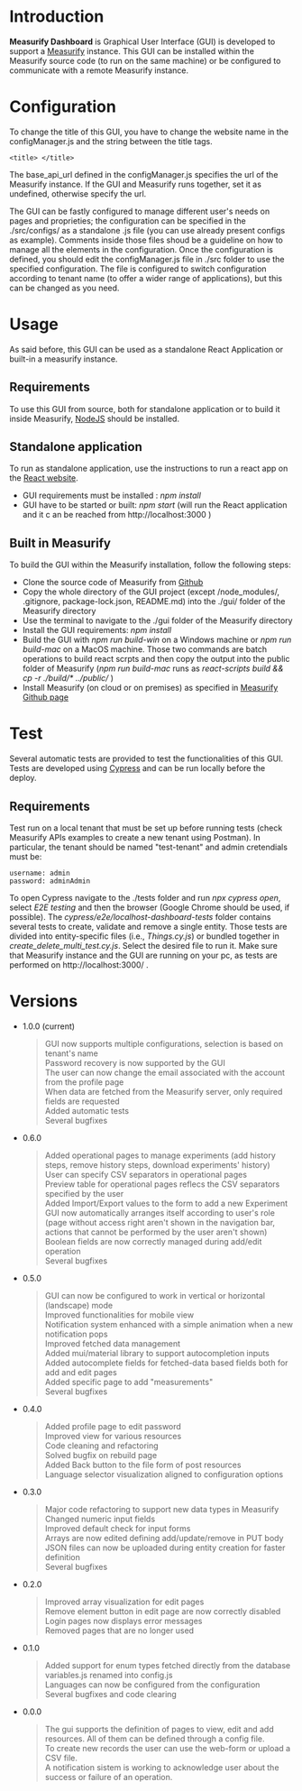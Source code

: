 # Introduction

**Measurify Dashboard** is Graphical User Interface (GUI) is developed to support a [Measurify](https://measurify.org/) instance. This GUI can be installed within the Measurify source code (to run on the same machine) or be configured to communicate with a remote Measurify instance.

# Configuration

To change the title of this GUI, you have to change the website name in the configManager.js and the string between the title tags.

    <title> </title>

The base_api_url defined in the configManager.js specifies the url of the Measurify instance. If the GUI and Measurify runs together, set it as undefined, otherwise specify the url.

The GUI can be fastly configured to manage different user's needs on pages and proprieties; the configuration can be specified in the ./src/configs/ as a standalone .js file (you can use already present configs as example). Comments inside those files shoud be a guideline on how to manage all the elements in the configuration.
Once the configuration is defined, you should edit the configManager.js file in ./src folder to use the specified configuration. The file is configured to switch configuration according to tenant name (to offer a wider range of applications), but this can be changed as you need.

# Usage

As said before, this GUI can be used as a standalone React Application or built-in a measurify instance.

## Requirements

To use this GUI from source, both for standalone application or to build it inside Measurify, [NodeJS](https://nodejs.org/) should be installed.

## Standalone application

To run as standalone application, use the instructions to run a react app on the [React website](https://reactjs.org).

- GUI requirements must be installed : _npm install_
- GUI have to be started or built: _npm start_ (will run the React application and it c an be reached from http://localhost:3000 )

## Built in Measurify

To build the GUI within the Measurify installation, follow the following steps:

- Clone the source code of Measurify from [Github](https://github.com/measurify/server/)
- Copy the whole directory of the GUI project (except /node_modules/, .gitignore, package-lock.json, README.md) into the ./gui/ folder of the Measurify directory
- Use the terminal to navigate to the ./gui folder of the Measurify directory
- Install the GUI requirements: _npm install_
- Build the GUI with _npm run build-win_ on a Windows machine or _npm run build-mac_ on a MacOS machine. Those two commands are batch operations to build react scrpts and then copy the output into the public folder of Measurify (_npm run build-mac_ runs as _react-scripts build && cp -r ./build/\* ../public/_ )
- Install Measurify (on cloud or on premises) as specified in [Measurify Github page](https://github.com/measurify/server/)

# Test

Several automatic tests are provided to test the functionalities of this GUI. Tests are developed using [Cypress](https://docs.cypress.io/) and can be run locally before the deploy.

## Requirements

Test run on a local tenant that must be set up before running tests (check Measurify APIs examples to create a new tenant using Postman). In particular, the tenant should be named "test-tenant" and admin cretendials must be:

    username: admin
    password: adminAdmin

To open Cypress navigate to the ./tests folder and run _npx cypress open_, select _E2E testing_ and then the browser (Google Chrome should be used, if possible).
The _cypress/e2e/localhost-dashboard-tests_ folder contains several tests to create, validate and remove a single entity. Those tests are divided into entity-specific files (i.e., _Things.cy.js_) or bundled together in _create_delete_multi_test.cy.js_.
Select the desired file to run it. Make sure that Measurify instance and the GUI are running on your pc, as tests are performed on http://localhost:3000/ .

# Versions

- 1.0.0 (current)

  > GUI now supports multiple configurations, selection is based on tenant's name\
  > Password recovery is now supported by the GUI\
  > The user can now change the email associated with the account from the profile page\
  > When data are fetched from the Measurify server, only required fields are requested\
  > Added automatic tests\
  > Several bugfixes

- 0.6.0

  > Added operational pages to manage experiments (add history steps, remove history steps, download experiments' history)\
  > User can specify CSV separators in operational pages\
  > Preview table for operational pages reflecs the CSV separators specified by the user\
  > Added Import/Export values to the form to add a new Experiment\
  > GUI now automatically arranges itself according to user's role (page without access right aren't shown in the navigation bar, actions that cannot be performed by the user aren't shown)\
  > Boolean fields are now correctly managed during add/edit operation\
  > Several bugfixes

- 0.5.0

  > GUI can now be configured to work in vertical or horizontal (landscape) mode\
  >  Improved functionalities for mobile view\
  >  Notification system enhanced with a simple animation when a new notification pops\
  >  Improved fetched data management\
  >  Added mui/material library to support autocompletion inputs\
  >  Added autocomplete fields for fetched-data based fields both for add and edit pages\
  >  Added specific page to add "measurements"\
  >  Several bugfixes

- 0.4.0

  > Added profile page to edit password \
  >  Improved view for various resources\
  >  Code cleaning and refactoring \
  >  Solved bugfix on rebuild page \
  >  Added Back button to the file form of post resources \
  >  Language selector visualization aligned to configuration options

- 0.3.0

  > Major code refactoring to support new data types in Measurify \
  >  Changed numeric input fields \
  >  Improved default check for input forms \
  >  Arrays are now edited defining add/update/remove in PUT body
  > JSON files can now be uploaded during entity creation for faster definition \
  >  Several bugfixes

- 0.2.0

  > Improved array visualization for edit pages \
  >  Remove element button in edit page are now correctly disabled\
  >  Login pages now displays error messages\
  >  Removed pages that are no longer used

- 0.1.0

  > Added support for enum types fetched directly from the database\
  >  variables.js renamed into config.js\
  >  Languages can now be configured from the configuration\
  >  Several bugfixes and code clearing

- 0.0.0
  > The gui supports the definition of pages to view, edit and add resources. All of them can be defined through a config file.\
  >  To create new records the user can use the web-form or upload a CSV file.\
  >  A notification sistem is working to acknowledge user about the success or failure of an operation.

